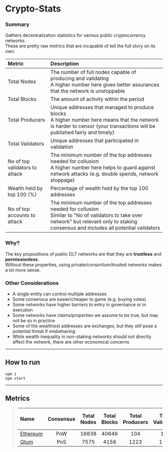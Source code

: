 # Crypto-Stats

### Summary
Gathers decentralization statistics for various public cryptocurrency networks.<br/>
These are pretty raw metrics that are incapable of tell the full story on its own.<br/>

|Metric|Description|
|:---|:---|
|Total Nodes|The number of full nodes capable of producing and validating<br/>A higher number here gives better assurances that the network is unstoppable|
|Total Blocks|The amount of activity within the period|
|Total Producers|Unique addresses that managed to produce blocks<br/>A higher number here means that the network is harder to censor (your transactions will be published fairly and timely)|
|Total Validators|Unique addresses that participated in validation|
|No of top validators to attack|The minimum number of the top addresses needed for collusion<br/>A higher number here helps to guard against network attacks (e.g. double spends, network stoppage)|
|Wealth held by top 100 (%)|Percentage of wealth held by the top 100 addresses|
|No of top accounts to attack|The minimum number of the top addresses needed for collusion<br/>Similar to "No of validators to take over network" but relevant only to staking consensus and includes all potential validators|

### Why?
The key propositions of public DLT networks are that they are **trustless** and **permissionless**.<br/>
Without these properties, using private/consortium/trusted networks makes a lot more sense.<br/>

### Other Considerations
- A single entity can control multiple addresses<br/>
- Some consensus are easier/cheaper to game (e.g. buying votes)<br/>
- Some networks have higher barriers to entry in governance or in execution<br/>
- Some networks have claims/properties we assume to be true, but may not be so in practice<br/>
- Some of the wealthiest addresses are exchanges, but they still pose a potential threat if misbehaving<br/>
- While wealth inequality in non-staking networks should not directly affect the network, there are other economical concerns<br/>

---
## How to run
`npm i`<br/>
`npm start`<br/>

---
## Metrics

> |Name|Consensus|Total Nodes|Total Blocks|Total Producers|Total Validators|No of top validators to attack|Wealth held by top 100|No of top accounts to attack|
> |:---|:---:|:---:|:---:|:---:|:---:|:---:|:---:|:---:|
> |[Ethereum](summaries/ethereum.summary.md)|PoW|16838|40649|104|104|3|34.22%|-|
> |[Qtum](summaries/qtum.summary.md)|PoS|7575|4158|1223|1223|62|76.37%|22|

